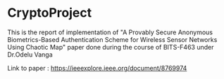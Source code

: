 # CryptoProject
This is the report of implementation of "A Provably Secure Anonymous Biometrics-Based Authentication Scheme for Wireless Sensor Networks Using Chaotic Map" paper done during the course of BITS-F463 under Dr.Odelu Vanga

Link to paper : https://ieeexplore.ieee.org/document/8769974
